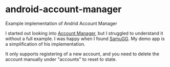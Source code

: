 # android-account-manager
Example implementation of Andrid Account Manager

I started out looking into [Account Manager](http://developer.android.com/reference/android/accounts/AccountManager.html), but I struggled to understand it without a full example. I was happy when I found [SamuGG](https://github.com/SamuGG/android-account-manager-example). My demo app is a simplification of his implementation.

It only supports registering of a new account, and you need to delete the account manually under "accounts" to reset to state.